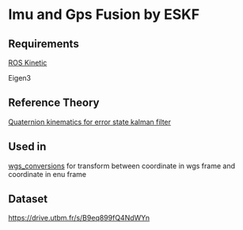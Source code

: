 # Imu and Gps Fusion by ESKF

## Requirements

[ROS Kinetic](http://wiki.ros.org/kinetic/Installation/Ubuntu)

Eigen3

## Reference Theory

[Quaternion kinematics for error state kalman filter](http://www.iri.upc.edu/people/jsola/JoanSola/objectes/notes/kinematics.pdf)

## Used in

[wgs_conversions]( https://github.com/gyjun0230/wgs_conversions ) for transform between coordinate in wgs frame and coordinate in enu frame

## Dataset

https://drive.utbm.fr/s/B9eq899fQ4NdWYn